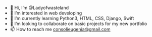 - 👋 Hi, I’m @Ladyofwasteland
- 👀 I’m interested in web developing
- 🌱 I’m currently learning Python3, HTML, CSS, Django, Swift
- 💞️ I’m looking to collaborate on basic projects for my new portfolio
- 📫 How to reach me consolieugenia@gmail.com

<!---
Ladyofwasteland/Ladyofwasteland is a ✨ special ✨ repository because its `README.md` (this file) appears on your GitHub profile.
You can click the Preview link to take a look at your changes.
--->
